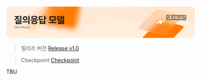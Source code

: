 ![thumbnail](./resource/thumb.png)

> 릴리즈 버전 [Release v1.0](https://github.com/DGU-ITRC/PLASS_QNA/releases/tag/v1.0)

> Checkpoint [Checkpoint](https://github.com/DGU-ITRC/PLASS_QNA/releases/tag/checkpoint)

TBU
